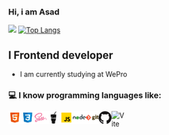 ### Hi, i am Asad

![](http://githuzb-profile-summary-cards.vercel.app/api/cards/profile-details?username=yaahaablyaa&theme=github_dark) [![Top Langs](https://github-readme-stats.vercel.app/api/top-langs/?username=yaahaablyaa&theme=tokyonight)](https://github.com/anuraghazra/github-readme-stats)

## I Frontend developer
- I am currently studying at WePro

### 💻 I know programming languages ​​like:
<img align="left" alt="HTML5" width="26px" src="./src/img/html.svg" />
<img align="left" alt="CSS3" width="26px" src="./src/img/css.svg" />
<img align="left" alt="Sass" width="26px" src="./src/img/sass.svg" />
<img align="left" alt="Gulp" width="26px" src="./src/img/gulpb.svg" />
<img align="left" alt="JavaScript" width="26px" src="./src/img/jsb.svg"  />
<img align="left" alt="Node.js" width="26px" src="./src/img/nodejs.svg" />
<img align="left" alt="Git" width="26px" src="https://raw.githubusercontent.com/github/explore/80688e429a7d4ef2fca1e82350fe8e3517d3494d/topics/git/git.png" />
<img align="left" alt="GitHub" width="26px" src="https://raw.githubusercontent.com/github/explore/78df643247d429f6cc873026c0622819ad797942/topics/github/github.png" />
<img align="left" alt="Vite" width="26px" src="https://www.svgrepo.com/show/354521/vitejs.svg" />
